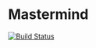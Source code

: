 # Mastermind

[![Build Status](https://travis-ci.org/jakzal/mastermind-scala.svg?branch=master)](https://travis-ci.org/jakzal/mastermind-scala)
